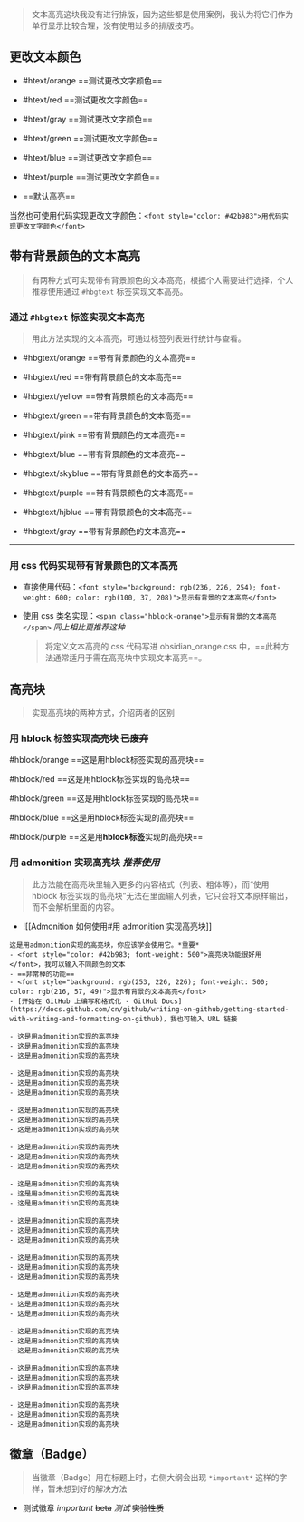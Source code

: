 >文本高亮这块我没有进行排版，因为这些都是使用案例，我认为将它们作为单行显示比较合理，没有使用过多的排版技巧。
## 更改文本颜色
- #htext/orange ==测试更改文字颜色==

- #htext/red ==测试更改文字颜色==

- #htext/gray ==测试更改文字颜色==

- #htext/green ==测试更改文字颜色==

- #htext/blue ==测试更改文字颜色==

- #htext/purple ==测试更改文字颜色==

- ==默认高亮==

当然也可使用代码实现更改文字颜色：`<font style="color: #42b983">用代码实现更改文字颜色</font>`
## 带有背景颜色的文本高亮
>有两种方式可实现带有背景颜色的文本高亮，根据个人需要进行选择，个人推荐使用通过 `#hbgtext` 标签实现文本高亮。
### 通过 `#hbgtext` 标签实现文本高亮
>用此方法实现的文本高亮，可通过标签列表进行统计与查看。

- #hbgtext/orange ==带有背景颜色的文本高亮== 

- #hbgtext/red ==带有背景颜色的文本高亮== 

- #hbgtext/yellow ==带有背景颜色的文本高亮==

- #hbgtext/green ==带有背景颜色的文本高亮==

- #hbgtext/pink ==带有背景颜色的文本高亮==

- #hbgtext/blue ==带有背景颜色的文本高亮==

- #hbgtext/skyblue ==带有背景颜色的文本高亮==

- #hbgtext/purple ==带有背景颜色的文本高亮==

- #hbgtext/hjblue ==带有背景颜色的文本高亮==

- #hbgtext/gray ==带有背景颜色的文本高亮==

---
### 用 css 代码实现带有背景颜色的文本高亮
- 直接使用代码：`<font style="background: rgb(236, 226, 254); font-weight: 600; color: rgb(100, 37, 208)">显示有背景的文本高亮</font>`

- 使用 css 类名实现：`<span class="hblock-orange">显示有背景的文本高亮</span>`  *同上相比更推荐这种*
	>将定义文本高亮的 css 代码写进 obsidian_orange.css 中，==此种方法通常适用于需在高亮块中实现文本高亮==。
## 高亮块
>实现高亮块的两种方式，介绍两者的区别
### 用 hblock 标签实现高亮块 ~~已废弃~~
#hblock/orange ==这是用hblock标签实现的高亮块==

#hblock/red ==这是用hblock标签实现的高亮块==

#hblock/green ==这是用hblock标签实现的高亮块==

#hblock/blue ==这是用hblock标签实现的高亮块==

#hblock/purple ==这是用**hblock标签**实现的高亮块==
### 用 admonition 实现高亮块 *推荐使用*
>此方法能在高亮块里输入更多的内容格式（列表、粗体等），而“使用 hblock 标签实现的高亮块”无法在里面输入列表，它只会将文本原样输出，而不会解析里面的内容。
- ![[Admonition 如何使用#用 admonition 实现高亮块]]

```ad-orange
这是用admonition实现的高亮块，你应该学会使用它。*重要*
- <font style="color: #42b983; font-weight: 500">高亮块功能很好用</font>，我可以输入不同颜色的文本
- ==非常棒的功能==
- <font style="background: rgb(253, 226, 226); font-weight: 500; color: rgb(216, 57, 49)">显示有背景的文本高亮</font>
- [开始在 GitHub 上编写和格式化 - GitHub Docs](https://docs.github.com/cn/github/writing-on-github/getting-started-with-writing-and-formatting-on-github)，我也可输入 URL 链接
```

```ad-light-orange
- 这是用admonition实现的高亮块
- 这是用admonition实现的高亮块
- 这是用admonition实现的高亮块
```

```ad-blue
- 这是用admonition实现的高亮块
- 这是用admonition实现的高亮块
- 这是用admonition实现的高亮块
```

```ad-light-blue
- 这是用admonition实现的高亮块
- 这是用admonition实现的高亮块
- 这是用admonition实现的高亮块
```

```ad-red
- 这是用admonition实现的高亮块
- 这是用admonition实现的高亮块
- 这是用admonition实现的高亮块
```

```ad-Light-red
- 这是用admonition实现的高亮块
- 这是用admonition实现的高亮块
- 这是用admonition实现的高亮块
```

```ad-green
- 这是用admonition实现的高亮块
- 这是用admonition实现的高亮块
- 这是用admonition实现的高亮块
```

```ad-light-green
- 这是用admonition实现的高亮块
- 这是用admonition实现的高亮块
- 这是用admonition实现的高亮块
```

```ad-purple
- 这是用admonition实现的高亮块
- 这是用admonition实现的高亮块
- 这是用admonition实现的高亮块
```

```ad-light-purple
- 这是用admonition实现的高亮块
- 这是用admonition实现的高亮块
- 这是用admonition实现的高亮块
```

```ad-gray
- 这是用admonition实现的高亮块
- 这是用admonition实现的高亮块
- 这是用admonition实现的高亮块
```

```ad-light-gray
- 这是用admonition实现的高亮块
- 这是用admonition实现的高亮块
- 这是用admonition实现的高亮块
```
## 徽章（Badge）
>当徽章（Badge）用在标题上时，右侧大纲会出现 `*important*` 这样的字样，暂未想到好的解决方法

- 测试徽章 *important* ~~beta~~ *测试* ~~实验性质~~

